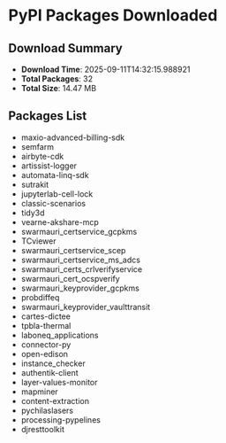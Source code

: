 # PyPI Packages Downloaded

## Download Summary
- **Download Time**: 2025-09-11T14:32:15.988921
- **Total Packages**: 32
- **Total Size**: 14.47 MB

## Packages List
- maxio-advanced-billing-sdk
- semfarm
- airbyte-cdk
- artissist-logger
- automata-linq-sdk
- sutrakit
- jupyterlab-cell-lock
- classic-scenarios
- tidy3d
- vearne-akshare-mcp
- swarmauri_certservice_gcpkms
- TCviewer
- swarmauri_certservice_scep
- swarmauri_certservice_ms_adcs
- swarmauri_certs_crlverifyservice
- swarmauri_cert_ocspverify
- swarmauri_keyprovider_gcpkms
- probdiffeq
- swarmauri_keyprovider_vaulttransit
- cartes-dictee
- tpbla-thermal
- laboneq_applications
- connector-py
- open-edison
- instance_checker
- authentik-client
- layer-values-monitor
- mapminer
- content-extraction
- pychilaslasers
- processing-pypelines
- djresttoolkit
